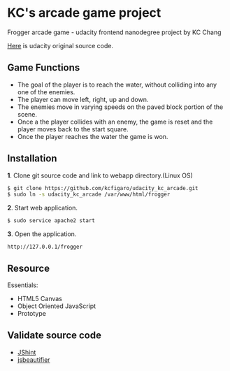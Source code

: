# KC's arcade game project
Frogger arcade game - udacity frontend nanodegree project by KC Chang

[Here](https://github.com/udacity/frontend-nanodegree-arcade-game) is udacity original source code.

## Game Functions
- The goal of the player is to reach the water, without colliding into any one of the enemies. 
- The player can move left, right, up and down. 
- The enemies move in varying speeds on the paved block portion of the scene. 
- Once a the player collides with an enemy, the game is reset and the player moves back to the start square. 
- Once the player reaches the water the game is won.

## Installation
**1**. Clone git source code and link to webapp directory.(Linux OS)
```sh
$ git clone https://github.com/kcfigaro/udacity_kc_arcade.git
$ sudo ln -s udacity_kc_arcade /var/www/html/frogger 
```

**2**. Start web application.
```sh
$ sudo service apache2 start
```

**3**. Open the application.
```
http://127.0.0.1/frogger
```

## Resource
Essentials:
- HTML5 Canvas
- Object Oriented JavaScript
- Prototype 

## Validate source code
- [JShint](http://jshint.com/)
- [jsbeautifier](http://jsbeautifier.org/)
